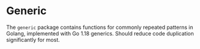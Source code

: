 # Generic

The `generic` package contains functions for commonly repeated patterns in Golang, implemented with Go 1.18 generics. Should reduce code duplication significantly for most.
